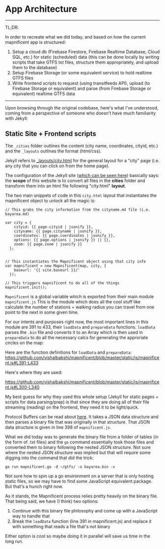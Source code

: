 # App Architecture

-----
TL;DR: 

In order to recreate what we did today, and based on how the current mapnificent app is structured:

1. Setup a cloud db (Firebase Firestore, Firebase Realtime Database, Cloud SQL, etc.) for static (scheduled) data (this can be done locally by writing scripts that take GTFS txt files, structure them appropriately, and upload them to the database)
2. Setup Firebase Storage (or some equivalent service) to hold realtime GTFS files
3. Write frontend scripts to request (using transitfeeds API), upload (to Firebase Storage or equivalent) and parse (from Firebase Storage or equivalent) realtime GTFS data
-----

Upon browsing through the original codebase, here's what I've understood, coming from a perspective of someone who doesn't have much familiarity with Jekyll:

## Static Site + Frontend scripts
The ```_cities``` folder outlines the content (city name, coordinates, cityid, etc.) and the ```_layouts``` outlines the format (html/css).

Jekyll refers to <a href="https://github.com/vishalbakshi/mapnificent/blob/master/_layouts/city.html">_layouts/city.html</a> for the general layout for a "city" page (i.e. any city that you can click on from the home page).

The configuration of the Jekyll site (<a href="https://github.com/vishalbakshi/mapnificent/blob/master/_config.yml#L5-L10" >which can be seen here</a>) basically says: the **scope** of this website is to convert all files in the **cities** folder and transform them into an html file following "city.html" **layout**.

The two main snippets of code in this ```city.html``` layout that instantiates the mapnificent object to unlock all the magic is:

```
// This grabs the city information from the cityname.md file (i.e. bayarea.md)

var city = {
    cityid: {{ page.cityid | jsonify }},
    cityname: {{ page.cityname | jsonify }},
    coordinates: {{ page.coordinates | jsonify }},
    options: {{ page.options | jsonify }} || {},
    zoom: {{ page.zoom | jsonify }}
  };


// This instantiates the Mapnificent object using that city info
var mapnificent = new Mapnificent(map, city, {
    baseurl: '{{ site.baseurl }}/'
  });
  
// This triggers mapnificent to do all of the things
mapnificent.init();
```

```Mapnificent``` is a global variable which is exported from their main module ```mapnificent.js``` This is the module which does all the cool stuff like calculate the number of stations + walking radius you can travel from one point to the next in some given time.

For our intents and purposes right now, the most important lines in this module are 391 to 433, their ```loadData``` and ```prepareData``` functions. ```loadData``` parses the ```.bin``` file and converts it to an Array which is then used in ```prepareData``` to do all the necessary calcs for generating the approriate circles on the map:

Here are the function definitions for ```loadData``` and ```prepareData```:
https://github.com/vishalbakshi/mapnificent/blob/master/static/js/mapnificent.js#L391-L433

Here's where they are used:

https://github.com/vishalbakshi/mapnificent/blob/master/static/js/mapnificent.js#L300-L340

My best guess for why they used this whole setup (Jekyll for static pages + scripts for data parsing/prep) is that since they are doing all of their file streaming (reading) on the frontend, they need it to be light/quick.

Protocol Buffers can be read about <a href="https://developers.google.com/protocol-buffers/">here</a>. It takes a JSON data structure and then parses a binary file that was originally in that structure. That JSON data structure is given in line 398 of ```mapnificent.js```.

What we did today was to generate the binary file from a folder of tables (in the form of .txt files) and the ```go``` command essentially took those files and converted them to binary following the nested JSON structure. Not sure where the nested JSON structure was implied but that will require some digging into the command that did the trick:

```go run mapnificent.go -d ~/gtfs/ -o bayarea.bin -v```

Not sure how to spin up a go environment on a server that is only hosting static files, so we may have to find some JavaScript equivalent package. But that's a hunch right now.

As it stands, the Mapnificent process relies pretty heavily on the binary file. That being said, we have (I think) two options:

1. Continue with this binary file philosophy and come up with a JavaScript way to handle that
2. Break the ```loadData``` function (line 391 in mapnificent.js) and replace it with something that reads a file that's not binary

Either option is cool so maybe doing it in parallel will save us time in the long run.




